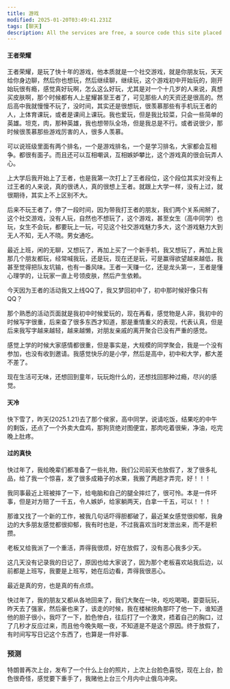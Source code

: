 ```yaml
---
title: 游戏
modified: 2025-01-20T03:49:41.231Z
tags: [聊天]
description: All the services are free, a source code this site placed on github repository and intergration with netlify service, another service that you can use is github page for hosting your own static site.
---
```

#### 王者荣耀
王者荣耀，是玩了快十年的游戏，他本质就是一个社交游戏，就是你朋友玩，天天给你身边聊，然后你也想玩，然后继续聊，继续玩，这个游戏初中开始玩的，刚开始玩很有瘾，感觉真好玩啊，怎么这么好玩，尤其是对一个十几岁的人来说，真想买皮肤啊，那个时候都有人上星耀甚至王者了，可见那些人的天资还是很高的。然后高中我就慢慢不玩了，没时间，其实还是很想玩，很羡慕那些有手机玩王者的人，上体育课玩，或者是课间上课玩。我也爱玩，但是我比较菜，只会一些简单的英雄。坦克，肉，那种英雄，我也想带队全场，但是我总是不行。或者说很少，那时候很羡慕那些游戏厉害的人，很多人羡慕。

可以说班级里面有两个排名，一个是游戏排名，一个是学习排名，大家都会互相争。都很有面子。而且还可以互相嘲讽，互相嫉妒攀比，这个游戏真的很会玩弄人心。

上大学后我开始上了王者，也是我第一次打上了王者段位，这个段位其实对没有上过王者的人来说，真的很诱人，真的很想上王者。就跟上大学一样，没有上过，就很期待，其实上不上区别不大。

后来不玩王者了，停了一段时间，因为带我打王者的朋友，我们两个关系闹掰了，这个社交游戏，没有人玩，自然也不想玩了，这个游戏，甚至女生（高中同学）也玩，女生不会玩，都要玩上一玩，可见这个社交游戏魅力多大，这个游戏魅力大到无人不知，无人不晓。男女通吃。

最近上班，闲的无聊，又想玩了，再加上买了一个新手机，我又想玩了，再加上我那几个朋友都玩，经常喊我玩，还是玩，现在还是玩，可是赢得欲望越来越低，我甚至觉得把队友坑输，也有一番风味。王者一天赚一亿，还是龙头第一，王者是懂心理学的，让玩家一直上号领皮肤，然后产生依赖。

今天因为王者的活动我又上线QQ了，我又梦回初中了，初中那时候好像只有QQ？

那个熟悉的活动页面就是我初中时候爱玩的，现在再看，感觉物是人非，我初中的时候写字很重，后来查了很多东西才知道，那是重情重义的表现，代表认真，但是后来我写字越来越轻，越来越懒，对朋友亲戚的离开聚合已没有严重的感觉。

感觉上学的时候大家感情都很重，但是事实是，大规模的同学聚会，我是一个没有参加，也没有收到邀请。我感觉快乐的是小学，然后是高中，初中和大学，都大差不差了。

现在生活可无味，还想回到童年，玩玩炮什么的，还想找回那种过瘾，尽兴的感觉。

#### 天冷
快下雪了，昨天(2025.1.21)去了那个侯家，高中同学，说请吃饭，结果吃的中午的剩饭，还点了一个外卖大盘鸡，那狗货绝对图便宜，那肉吃着很柴，净油，吃完晚上肚疼。
#### 过的真快

快过年了，我给晚辈们都准备了一些礼物，我们公司前天也放假了，发了很多礼品，给了我一个惊喜，发了很多成箱子的水果，我搬了两趟才弄完，好！！！

我同事最近上班被摔了一下，给电脑和自己的腿全摔烂了，很可怜。本是一件坏事，但是对方赔了一千五，令人嫉妒，给家躺两天，白拿一千五，可以！！！

那谁又找了一个新的工作，被我几句话吓得胆都破了，最近某女感觉很抑郁，我身边的大多朋友感觉都很抑郁，我有时也是，不过我喜欢当时发泄出来，而不是积攒。

老板又给我派了一个重活，弄得我很烦，好在放假了，没有恶心我多少天。

这几天没有记录我的日记了，原因也给大家说了，因为那个老板喜欢站我后边，以前都是上班写，我要是上班写，她在后边看，弄得我很恶心。

最近是真的穷，也是真的有点烦。

快过年了，我的朋友又都从各地回来了，我们大聚在一块，吃吃喝喝，耍耍玩玩，昨天去了强家，然后豪也来了，该走的时候，我在楼梯拐角那吓了他一下，谁知道他的胆子很小，我吓了一下，脸色惨白，往后打了一个激灵，捂着自己的胸口，过了几秒才反应过来，而且他今晚失眠一夜，不知道是不是这个原因。终于放假了，有时间写写日记这个东西了，也算是一件好事.

### 预测

特朗普再次上台，发布了一个什么上台的照片，上次上台脸色喜悦，现在上台，脸色很奇怪，感觉要下重手了，我赌他上台三个月内中止俄乌冲突。
